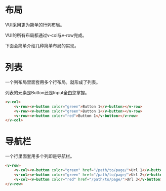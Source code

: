 # 布局

VUI采用更为简单的行列布局。

VUI的所有布局都通过v-col与v-row完成。

下面会简单介绍几种简单布局的实现。

# 列表

一个列布局里面套用多个行布局，就形成了列表。

列表的元素是Button还是Input全由您掌握。

```html
<v-col>
	<v-row><v-button color="green">Button 1</v-button></v-row>
	<v-row><v-button color="green">Button 1</v-button></v-row>	
	<v-row><v-button color="red">Button 1</v-button></v-row>	
</v-col>
```

# 导航栏

一个行里面套用多个列即是导航栏。

```html
<v-row>
	<v-col><v-button color="green" href="/path/to/page/">Url 1</v-button></v-row>
	<v-col><v-button color="green" href="/path/to/page/">Url 2</v-button></v-row>
	<v-col><v-button color="red" href="/path/to/page/">Url 3</v-button></v-row>
</v-row>
```
